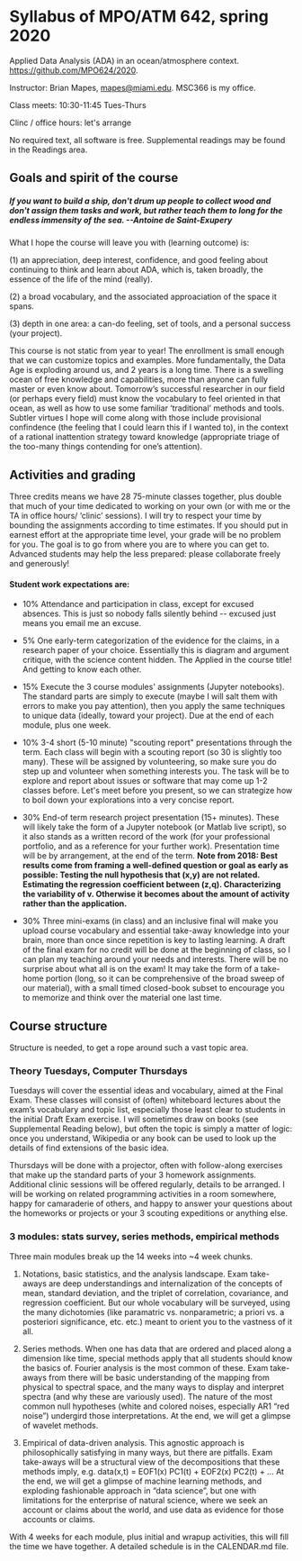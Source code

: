 # Syllabus of MPO/ATM 642, spring 2020
Applied Data Analysis (ADA) in an ocean/atmosphere context. 
https://github.com/MPO624/2020.

Instructor: Brian Mapes, mapes@miami.edu. MSC366 is my office. 

Class meets: 10:30-11:45 Tues-Thurs

Clinc / office hours: let's arrange 

No required text, all software is free. Supplemental readings may be found in the Readings area. 

## Goals and spirit of the course
##### _If you want to build a ship, don't drum up people to collect wood and don't assign them tasks and work, but rather teach them to long for the endless immensity of the sea. --Antoine de Saint-Exupery_

What I hope the course will leave you with (learning outcome) is: 

  (1) an appreciation, deep interest, confidence, and good feeling about continuing to think and learn about ADA, which is, taken broadly, the essence of the life of the mind (really).  

  (2) a broad vocabulary, and the associated approaciation of the space it spans.

  (3) depth in one area: a can-do feeling, set of tools, and a personal success (your project).

This course is not static from year to year! The enrollment is small enough that we can customize topics and examples. More fundamentally, the Data Age is exploding around us, and 2 years is a long time. There is a swelling ocean of free knowledge and capabilities, more than anyone can fully master or even know about. Tomorrow’s successful researcher in our field (or perhaps every field) must know the vocabulary to feel oriented in that ocean, as well as how to use some familiar ‘traditional’ methods and tools. Subtler virtues I hope will come along with those include provisional confindence (the feeling that I could learn this if I wanted to), in the context of a rational inattention strategy toward knowledge (appropriate triage of the too-many things contending for one’s attention). 

## Activities and grading
Three credits means we have 28 75-minute classes together, plus double that much of your time dedicated to working on your own (or with me or the TA in office hours/ ‘clinic’ sessions). I will try to respect your time by bounding the assignments according to time estimates. If you should put in earnest effort at the appropriate time level, your grade will be no problem for you. The goal is to go from where you are to where you can get to. Advanced students may help the less prepared: please collaborate freely and generously! 

#### Student work expectations are: 
  * 10% Attendance and participation in class, except for excused absences. This is just so nobody falls silently behind -- excused just means you email me an excuse. 

  * 5% One early-term categorization of the evidence for the claims, in a research paper of your choice. Essentially this is diagram and argument critique, with the science content hidden. The Applied in the course title! And getting to know each other. 
  
  * 15% Execute the 3 course modules' assignments (Jupyter notebooks). The standard parts are simply to execute (maybe I will salt them with errors to make you pay attention), then you apply the same techniques to unique data (ideally, toward your project). Due at the end of each module, plus one week. 
  
  * 10% 3-4 short (5-10 minute) "scouting report" presentations through the term. Each class will begin with a scouting report (so 30 is slightly too many). These will be assigned by volunteering, so make sure you do step up and volunteer when something interests you. The task will be to explore and report about issues or software that may come up 1-2 classes before. Let's meet before you present, so we can strategize how to boil down your explorations into a very concise report. 
  
  * 30% End-of term research project presentation (15+ minutes). These will likely take the form of a Jupyter notebook (or Matlab live script), so it also stands as a written record of the work (for your professional portfolio, and as a reference for your further work). Presentation time will be by arrangement, at the end of the term. **Note from 2018: Best results come from framing a well-defined question or goal as early as possible: Testing the null hypothesis that (x,y) are not related. Estimating the regression coefficient between (z,q). Characterizing the variability of v. Otherwise it becomes about the amount of activity rather than the application.**
  
  * 30% Three mini-exams (in class) and an inclusive final will make you upload course vocabulary and essential take-away knowledge into your brain, more than once since repetition is key to lasting learning. A draft of the final exam for no credit will be done at the beginning of class, so I can plan my teaching around your needs and interests. There will be no surprise about what all is on the exam! It may take the form of a take-home portion (long, so it can be comprehensive of the broad sweep of our material), with a small timed closed-book subset to encourage you to memorize and think over the material one last time. 
  
## Course structure
Structure is needed, to get a rope around such a vast topic area. 

### Theory Tuesdays, Computer Thursdays
Tuesdays will cover the essential ideas and vocabulary, aimed at the Final Exam. These classes will consist of (often) whiteboard lectures about the exam’s vocabulary and topic list, especially those least clear to students in the initial Draft Exam exercise. I will sometimes draw on books (see Supplemental Reading below), but often the topic is simply a matter of logic: once you understand, Wikipedia or any book can be used to look up the details of find extensions of the basic idea. 

Thursdays will be done with a projector, often with follow-along exercises that make up the standard parts of your 3 homework assignments. Additional clinic sessions will be offered regularly, details to be arranged. I will be working on related programming activities in a room somewhere, happy for camaraderie of others, and happy to answer your questions about the homeworks or projects or your 3 scouting expeditions or anything else. 

### 3 modules: stats survey, series methods, empirical methods 
Three main modules break up the 14 weeks into ~4 week chunks.

1. Notations, basic statistics, and the analysis landscape. Exam take-aways are deep understandings and internalization of the concepts of mean, standard deviation, and the triplet of correlation, covariance, and regression coefficient. But our whole vocabulary will be surveyed, using the many dichotomies (like paramatric vs. nonparametric; a priori vs. a posteriori significance, etc. etc.) meant to orient you to the vastness of it all. 

2. Series methods. When one has data that are ordered and placed along a dimension like time, special methods apply that all students should know the basics of. Fourier analysis is the most common of these. Exam take-aways from there will be basic understanding of the mapping from physical to spectral space, and the many ways to display and interpret spectra (and why these are variously used). The nature of the most common null hypotheses (white and colored noises, especially AR1 “red noise”) undergird those interpretations. At the end, we will get a glimpse of wavelet methods. 

3. Empirical of data-driven analysis. This agnostic approach is philosophically satisfying in many ways, but there are pitfalls. Exam take-aways will be a structural view of the decompositions that these methods imply, e.g. data(x,t) = EOF1(x) PC1(t) + EOF2(x) PC2(t) + … At the end, we will get a glimpse of machine learning methods, and exploding fashionable approach in “data science”, but one with limitations for the enterprise of natural science, where we seek an account or claims about the world, and use data as evidence for those accounts or claims. 

With 4 weeks for each module, plus initial and wrapup activities, this will fill the time we have together. A detailed schedule is in the CALENDAR.md file. 
